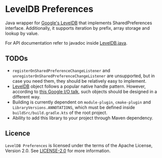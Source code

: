 # LevelDB Preferences

Java wrapper for [Google's LevelDB](https://github.com/google/leveldb) that implements SharedPreferences interface. Additionally, it supports iteration by prefix, array storage and lookup by value.

For API documentation refer to javadoc inside [LevelDB.java](src/main/java/me/vkryl/leveldb/LevelDB.java).

## TODOs

* `registerOnSharedPreferenceChangeListener` and `unregisterOnSharedPreferenceChangeListener` are unsupported, but in case you need them, they should be relatively easy to implement.
* [LevelDB](src/main/java/me/vkryl/leveldb/LevelDB.java) object follows a popular native handle pattern. However, according to [this Google I/O talk](https://www.youtube.com/watch?v=7_caITSjk1k), such objects should be designed in a different way.
* Building is currently dependent on `module-plugin`, `cmake-plugin` and `LibraryVersions.ANNOTATIONS`, which must be defined inside `buildSrc/build.gradle.kts` of the root project.
* Ability to add this library to your project through Maven dependency.

## Licence

`LevelDB Preferences` is licensed under the terms of the Apache License, Version 2.0. See [LICENSE-2.0](http://www.apache.org/licenses/LICENSE-2.0) for more information.